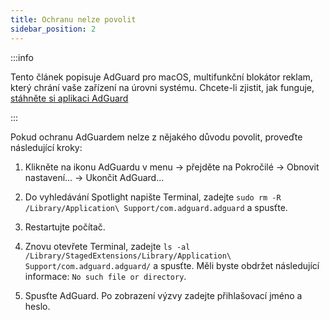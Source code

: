 ```yaml
---
title: Ochranu nelze povolit
sidebar_position: 2
---
```


:::info

Tento článek popisuje AdGuard pro macOS, multifunkční blokátor reklam, který chrání vaše zařízení na úrovni systému. Chcete-li zjistit, jak funguje, [stáhněte si aplikaci AdGuard](https://adguard.com/download.html?auto=true)

:::

Pokud ochranu AdGuardem nelze z nějakého důvodu povolit, proveďte následující kroky:

1. Klikněte na ikonu AdGuardu v menu → přejděte na Pokročilé → Obnovit nastavení... → Ukončit AdGuard...

2. Do vyhledávání Spotlight napište Terminal, zadejte `sudo rm -R /Library/Application\ Support/com.adguard.adguard` a spusťte.

3. Restartujte počítač.

4. Znovu otevřete Terminal, zadejte `ls -al /Library/StagedExtensions/Library/Application\ Support/com.adguard.adguard/` a spusťte. Měli byste obdržet následující informace: `No such file or directory`.

5. Spusťte AdGuard. Po zobrazení výzvy zadejte přihlašovací jméno a heslo.
